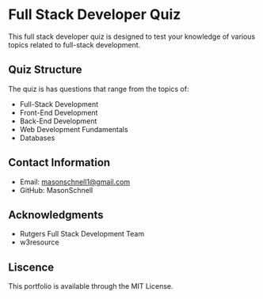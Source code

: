 # Full Stack Developer Quiz

This full stack developer quiz is designed to test your knowledge of various topics related to full-stack development.

## Quiz Structure

The quiz is has questions that range from the topics of:

-   Full-Stack Development
-   Front-End Development
-   Back-End Development
-   Web Development Fundamentals
-   Databases

## Contact Information

-   Email: masonschnell1@gmail.com
-   GitHub: MasonSchnell

## Acknowledgments

-   Rutgers Full Stack Development Team
-   w3resource

## Liscence

This portfolio is available through the MIT License.
